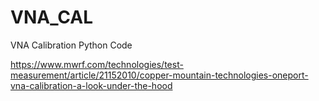 # VNA_CAL
VNA Calibration Python Code 


https://www.mwrf.com/technologies/test-measurement/article/21152010/copper-mountain-technologies-oneport-vna-calibration-a-look-under-the-hood

